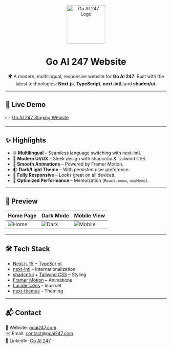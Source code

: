 <p align="center">
  <img src="/public/logo/logo-dark-png.png" alt="Go AI 247 Logo" width="120" />
</p>

<h1 align="center">Go AI 247 Website</h1>

<p align="center">
  🌍 A modern, multilingual, responsive website for <b>Go AI 247</b>.  
  Built with the latest technologies: <b>Next.js</b>, <b>TypeScript</b>, <b>next-intl</b>, and <b>shadcn/ui</b>.  
</p>

---

## 🚀 Live Demo

👉 [Go AI 247 Staging Website](https://website-go-ai.vercel.app/en)

---

## ✨ Highlights

- 🌐 **Multilingual** – Seamless language switching with next-intl.
- 🎨 **Modern UI/UX** – Sleek design with shadcn/ui & Tailwind CSS.
- 💨 **Smooth Animations** – Powered by Framer Motion.
- 🌓 **Dark/Light Theme** – With persisted user preference.
- 📱 **Fully Responsive** – Looks great on all devices.
- 🚀 **Optimized Performance** – Memoization (`React.memo`, `useMemo`).

---

## 📸 Preview

| Home Page                              | Dark Mode                              | Mobile View                                |
| -------------------------------------- | -------------------------------------- | ------------------------------------------ |
| ![Home](./public/screenshots/home.png) | ![Dark](./public/screenshots/dark.png) | ![Mobile](./public/screenshots/mobile.png) |

---

## 🛠️ Tech Stack

- [Next.js 15](https://nextjs.org/) + [TypeScript](https://www.typescriptlang.org/)
- [next-intl](https://next-intl-docs.vercel.app/) – Internationalization
- [shadcn/ui](https://ui.shadcn.com/) + [Tailwind CSS](https://tailwindcss.com/) – Styling
- [Framer Motion](https://www.framer.com/motion/) – Animations
- [Lucide Icons](https://lucide.dev/) – Icon set
- [next-themes](https://github.com/pacocoursey/next-themes) – Theming

---

## 📬 Contact

💼 Website: [goai247.com](https://goai247.com)  
✉️ Email: contact@goai247.com  
🔗 LinkedIn: [Go AI 247](https://linkedin.com/company/goai247)
